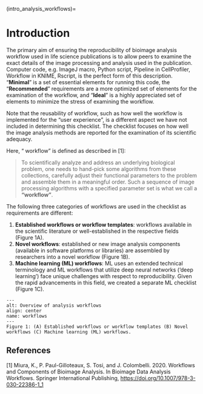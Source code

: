 (intro_analysis_workflows)=
# Introduction

The primary aim of ensuring the reproducibility of bioimage analysis workflow used in life science publications is to allow peers to examine the exact details of the image processing and analysis used in the publication. Computer code,  e.g. ImageJ macro, Python script, Pipeline in CellProfiler, Workflow in KNIME, Rscript, is the perfect form of this description. “**Minimal**” is a set of essential elements for running this code, the “**Recommended**” requirements are a more optimized set of elements for the examination of the workflow, and “**Ideal**” is a highly appreciated set of elements to minimize the stress of examining the workflow. 

Note that the reusability of workflow, such as how well the workflow is implemented for the  “user experience”, is a different aspect we have not included in determining this checklist. The checklist focuses on how well the image analysis methods are reported for the examination of its scientific adequacy.

Here, “ workflow” is defined as described in [1]:

> To scientifically analyze and address an underlying biological problem, one needs to hand-pick some algorithms from these collections, carefully adjust their functional parameters to the problem and assemble them in a meaningful order. Such a sequence of image processing algorithms with a specified parameter set is what we call a **“workflow”**.

The following three categories of workflows are used in the checklist as requirements are different:

1. **Established workflows or workflow templates**: workflows available in the scientific literature or well-established in the respective fields (Figure 1A).
2. **Novel workflows**: established or new image analysis components (available in software platforms or libraries) are assembled by researchers into a novel workflow (Figure 1B).
3. **Machine learning (ML) workflows**: ML uses an extended technical terminology and ML workflows that utilize deep neural networks (‘deep learning’) face unique challenges with respect to reproducibility. Given the rapid advancements in this field, we created a separate ML checklist (Figure 1C). 

```{figure} ./figures_analysis_workflows/intro_analysis_workflows.png
---
alt: Overview of analysis workflows
align: center
name: workflows
---
Figure 1: (A) Established workflows or workflow templates (B) Novel workflows (C) Machine learning (ML) workflows. 
```

## References

[1] Miura, K., P. Paul-Gilloteaux, S. Tosi, and J. Colombelli. 2020. Workflows and Components of Bioimage Analysis. In Bioimage Data Analysis Workflows. Springer International Publishing, https://doi.org/10.1007/978-3-030-22386-1_1

   

   <!--Notes which will not be shown on the actual page-->